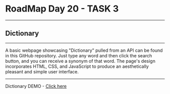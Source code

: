 # RoadMap Day 20 - TASK 3
****************************
## Dictionary
******************

A basic webpage showcasing "Dictionary" pulled from an API can be found in this GitHub repository. Just type any word and then click the search button, and you can receive a synonym of that word. The page's design incorporates HTML, CSS, and JavaScript to produce an aesthetically pleasant and simple user interface.

************************

Dictionary DEMO - [Click here](https://elakkiya-day20-task3-dictionary.netlify.app/)